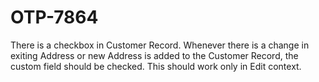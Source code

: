 # OTP-7864
There is a checkbox in Customer Record.  Whenever there is a change in exiting Address or new Address is added to the Customer Record, the custom field should be checked.  This should work only in Edit context.
